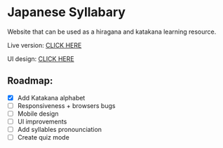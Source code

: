 # Japanese Syllabary

Website that can be used as a hiragana and katakana learning resource. 

Live version: [CLICK HERE](https://japanese-syllabary.netlify.app/)

UI design: [CLICK HERE](https://www.figma.com/proto/v0G1X6Hj4bzSIsK7rENIyq/Japanese-Alphabet-UI?node-id=0%3A1&viewport=241%2C48%2C0.2&scaling=contain&starting-point-node-id=1%3A43)

## Roadmap:
- [X] Add Katakana alphabet
- [ ] Responsiveness + browsers bugs
- [ ] Mobile design
- [ ] UI improvements
- [ ] Add syllables pronounciation
- [ ] Create quiz mode
